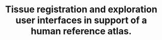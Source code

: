 ---
authors: Borner K, Bueckle A, Herr BW 2nd, Cross LE, Quardokus EM, Record EG, Ju Y,
  Silverstein JC, Browne KM, Jain S, Wasserfall CH, Jorgensen ML, Spraggins JM, Patterson
  NH, Weber GM
carousel: false
dccs:
- HuBMAP
doi: 10.1038/s42003-022-03644-x
featured: false
issue: '1'
journal: Communications biology
keywords: '["Humans", "Software"]'
landmark: false
layout: ../../layouts/Publication.astro
page: '1369'
pmcid: PMC9747802
pmid: 36513738
title: Tissue registration and exploration user interfaces in support of a human reference
  atlas.
volume: '5'
year: 2022
---